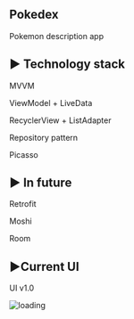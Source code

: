 Pokedex
-----------------------------
Pokemon description app

► Technology stack
-----------------------------
  MVVM
  
  ViewModel + LiveData
  
  RecyclerView + ListAdapter
  
  Repository pattern
  
  Picasso
  
►  In future
-----------------------------
  Retrofit
  
  Moshi
  
  Room
  
►Current UI
-----------------------------
  
UI v1.0

![loading](https://user-images.githubusercontent.com/72496644/96141313-8d057700-0f09-11eb-8f72-e0f72e7adb48.gif)
